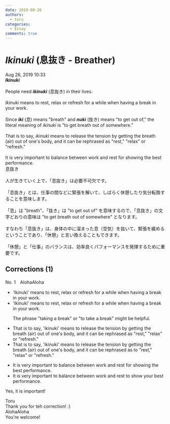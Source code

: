 ```yaml
---
date: 2019-08-26
authors:
  - toru
categories:
  - Essay
comments: true
---
```


# <strong><em>Ikinuki</strong></em> (息抜き - Breather)
<div class="date">Aug 26, 2019 10:33</div>
<div id="post"><div id="body_show_ori">
<strong><em>Ikinuki</strong></em><br/><br/>People need <strong><em>ikinuki</em></strong> (息抜き) in their lives.<br/><br/><em>Ikinuki</em> means to rest, relax or refresh for a while when having a break in your work.<br/><br/>Since <strong><em>iki</em></strong> (息) means "breath" and <strong><em>nuki</em></strong> (抜き) means "to get out of," the literal meaning of <em>ikinuki</em> is "to get breath out of somewhere."<br/><br/>That is to say, <em>ikinuki</em> means to release the tension by getting the breath (air) out of one's body, and it can be rephrased as "rest," "relax" or "refresh." <br/><br/>It is very important to balance between work and rest for showing the best performance.
</div></div>

<!-- more -->

<div id="post_ja"><div id="body_show_mo">
息抜き<br/><br/>人が生きていく上で、「息抜き」は必要不可欠です。<br/><br/>「息抜き」とは、仕事の間などに緊張を解いて、しばらく休憩したり気分転換することを意味します。<br/><br/>「息」は "breath"、「抜き」は "to get out of" を意味するので、「息抜き」の文字どおりの意味は "to get breath out of somewhere" となります。<br/><br/>すなわち「息抜き」は、身体の中に溜まった息（空気）を抜いて、緊張を緩めるということであり、「休憩」と言い換えることもできます。<br/><br/>「休憩」と「仕事」のバランスは、効率良くパフォーマンスを発揮するために重要です。
</div></div>

## Corrections (1)
<div id="block"><div class="first_name"> No. 1　<span class="just_name">AlohaAloha</span></div><div id="block2">
<ul class="correction_field">
<li class="incorrect">'Ikinuki' means to rest, relax or refresh for a while when having a break in your work.</li>
<li class="corrected correct">
'Ikinuki' means to rest, relax or refresh for a while when having a break in your work.
<p class="correction_comment">The phrase "taking a break" or "to take a break" might be helpful.</p>
</li>
</ul>
<ul class="correction_field">
<li class="incorrect">That is to say, 'ikinuki' means to release the tension by getting the breath (air) out of one's body, and it can be rephrased as "rest," "relax" or "refresh." </li>
<li class="corrected correct">
That is to say, 'ikinuki' means to release the tension by getting the breath (air) out of one's body, and it can be rephrased as <span class="f_blue">to</span> "rest," "relax" or "refresh." 
</li>
</ul>
<ul class="correction_field">
<li class="incorrect">It is very important to balance between work and rest for showing the best performance.</li>
<li class="corrected correct">
It is very important to balance between work and rest <span class="f_blue">to show your </span>best performance.
</li>
</ul>
<p class="comment_small">
 Yes, it is important!
</p>

</div><div class="name"><span class="just_name">Toru</span><br>
Thank you for teh correction! :)
</div>
<div class="name"><span class="just_name">AlohaAloha</span><br>
You're welcome!
</div>
</div>
